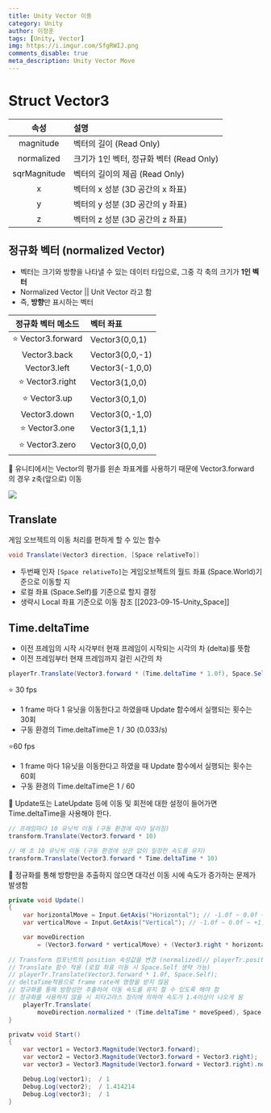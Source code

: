 ```yaml
---
title: Unity Vector 이동
category: Unity
author: 이정훈
tags: [Unity, Vector]
img: https://i.imgur.com/SfgRWIJ.png
comments_disable: true
meta_description: Unity Vector Move
---
```



# Struct Vector3

|속성|설명|
|:--:|:--|
|magnitude|벡터의 길이 (Read Only)|
|normalized|크기가 1인 벡터, 정규화 벡터 (Read Only)|
|sqrMagnitude|벡터의 길이의 제곱 (Read Only)|
|x|벡터의 x 성분 (3D 공간의 x 좌표)|
|y|벡터의 y 성분 (3D 공간의 y 좌표)|
|z|벡터의 z 성분 (3D 공간의 z 좌표)|


## 정규화 벡터 (normalized Vector)
- 벡터는 크기와 방향을 나타낼 수 있는 데이터 타입으로, 그중 각 축의 크기가 **1인 벡터**
- Normalized Vector || Unit Vector 라고 함
- 즉, **방향**만 표시하는 벡터

|정규화 벡터 메소드|벡터 좌표|
|:--:|:--|
|⭐️ Vector3.forward|Vector3(0,0,1)|
|Vector3.back|Vector3(0,0,-1)|
|Vector3.left|Vector3(-1,0,0)|
|⭐️ Vector3.right|Vector3(1,0,0)|
|⭐️ Vector3.up|Vector3(0,1,0)|
|Vector3.down|Vector3(0,-1,0)|
|⭐️ Vector3.one|Vector3(1,1,1)|
|⭐️ Vector3.zero|Vector3(0,0,0)|

🌟 유니티에서는 Vector의 평가를 왼손 좌표계를 사용하기 때문에 Vector3.forward 의 경우 z축(앞으로) 이동

![](https://i.imgur.com/kH49xwb.png)

## Translate

게임 오브젝트의 이동 처리를 편하게 할 수 있는 함수
```csharp
void Translate(Vector3 direction, [Space relativeTo])
```

- 두번째 인자 `[Space relativeTo]`는 게임오브젝트의 월드 좌표 (Space.World)기준으로 이동할 지 
- 로컬 좌표 (Space.Self)를 기준으로 할지 결정 
- 생략시 Local 좌표 기준으로 이동 
참조 [[2023-09-15-Unity_Space]]

## Time.deltaTime

- 이전 프레임의 시작 시각부터 현재 프레임이 시작되는 시각의 차 (delta)를 뜻함
- 이전 프레임부터 현재 프레임까지 걸린 시간의 차

```csharp
playerTr.Translate(Vector3.forward * (Time.deltaTime * 1.0f), Space.Self);
```

⭐️ 30 fps
- 1 frame 마다 1 유닛을 이동한다고 하였을때 Update 함수에서 실행되는 횟수는 30회
- 구동 환경의 Time.deltaTime은 1 / 30 (0.033/s)

⭐️60 fps
- 1 frame 마다 1유닛을 이동한다고 하였을 때 Update 함수에서 실행되는 횟수는 60회
- 구동 환경의 Time.deltaTime은 1 / 60 

🌟 Update또는 LateUpdate 등에 이동 및 회전에 대한 설정이 들어가면 Time.deltaTime을 사용해야 한다.
```csharp
// 프레임마다 10 유닛씩 이동 (구동 환경에 따라 달라짐)
transform.Translate(Vector3.forward * 10)

// 매 초 10 유닛씩 이동 (구동 환경에 상관 없이 일정한 속도를 유지)
transform.Translate(Vector3.forward * Time.deltaTime * 10)
```

🌟 정규화를 통해 방향만을 추출하지 않으면 대각선 이동 시에 속도가 증가하는 문제가 발생함
```csharp
private void Update()  
{  
	var horizontalMove = Input.GetAxis("Horizontal"); // -1.0f ~ 0.0f ~ +1.0f;  
	var verticalMove = Input.GetAxis("Vertical"); // -1.0f ~ 0.0f ~ +1.0f;  

	var moveDirection 
		= (Vector3.forward * verticalMove) + (Vector3.right * horizontalMove);  
  
// Transform 컴포넌트의 position 속성값을 변경 (normalized)// playerTr.position += Vector3.forward * 1;  
// Translate 함수 적용 (로컬 좌표 이동 시 Space.Self 생략 가능)  
// playerTr.Translate(Vector3.forward * 1.0f, Space.Self);  
// deltaTime적용으로 frame rate에 영향을 받지 않음  
// 정규화를 통해 방향성만 추출하여 이동 속도를 유지 할 수 있도록 해야 함  
// 정규화를 사용하지 않을 시 피타고라스 정리에 의하여 속도가 1.4이상이 나오게 됨  
	playerTr.Translate(
		moveDirection.normalized * (Time.deltaTime * moveSpeed), Space.Self);  
}
```

```csharp
privatw void Start()
{
	var vector1 = Vector3.Magnitude(Vector3.forward);
	var vector2 = Vector3.Magnitude(Vector3.forward + Vector3.right);
	var vector3 = Vector3.Magnitude(Vector3.forward + Vector3.right).normalized;

	Debug.Log(vector1);  / 1
	Debug.Log(vector2);  / 1.414214
	Debug.Log(vector3);  / 1
}
```

